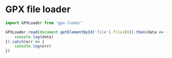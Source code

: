 # GPX file loader

```javascript
import GPXLoader from 'gpx-loader'

GPXLoader.read(document.getElementById('file').files[0]).then(data => {
    console.log(data)
}).catch(err => {
    console.log(err)
})
```
